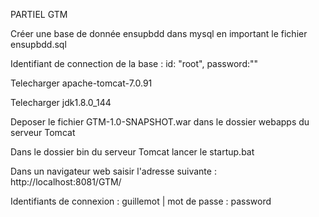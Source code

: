 PARTIEL GTM


Créer une base de donnée ensupbdd dans mysql en important le fichier ensupbdd.sql

Identifiant de connection de la base : id: "root", password:""

Telecharger apache-tomcat-7.0.91

Telecharger jdk1.8.0_144

Deposer le fichier GTM-1.0-SNAPSHOT.war dans le dossier webapps du serveur Tomcat

Dans le dossier bin du serveur Tomcat lancer le startup.bat

Dans un navigateur web saisir l'adresse suivante : http://localhost:8081/GTM/

Identifiants de connexion : guillemot | mot de passe : password
